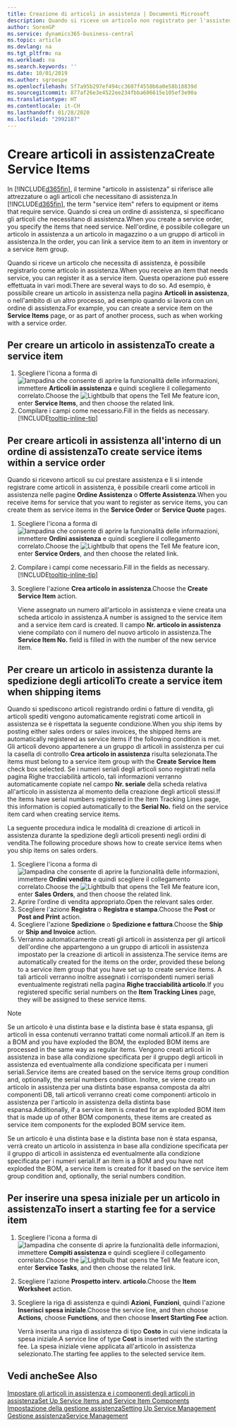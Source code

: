 ```yaml
---
title: Creazione di articoli in assistenza | Documenti Microsoft
description: Quando si riceve un articolo non registrato per l'assistenza è possibile registrarlo come articolo in assistenza.
author: SorenGP
ms.service: dynamics365-business-central
ms.topic: article
ms.devlang: na
ms.tgt_pltfrm: na
ms.workload: na
ms.search.keywords: ''
ms.date: 10/01/2019
ms.author: sgroespe
ms.openlocfilehash: 5f7a95b297ef494cc3607f4550b6a0e58b18839d
ms.sourcegitcommit: 877af26e3e4522ee234fbba606615e105ef3e90a
ms.translationtype: HT
ms.contentlocale: it-CH
ms.lasthandoff: 01/28/2020
ms.locfileid: "2992187"
---
```

# <a name="create-service-items"></a><span data-ttu-id="49c02-103">Creare articoli in assistenza</span><span class="sxs-lookup"><span data-stu-id="49c02-103">Create Service Items</span></span>
<span data-ttu-id="49c02-104">In [!INCLUDE[d365fin](includes/d365fin_md.md)], il termine "articolo in assistenza" si riferisce alle attrezzature o agli articoli che necessitano di assistenza.</span><span class="sxs-lookup"><span data-stu-id="49c02-104">In [!INCLUDE[d365fin](includes/d365fin_md.md)], the term "service item" refers to equipment or items that require service.</span></span> <span data-ttu-id="49c02-105">Quando si crea un ordine di assistenza, si specificano gli articoli che necessitano di assistenza.</span><span class="sxs-lookup"><span data-stu-id="49c02-105">When you create a service order, you specify the items that need service.</span></span> <span data-ttu-id="49c02-106">Nell'ordine, è possibile collegare un articolo in assistenza a un articolo in magazzino o a un gruppo di articoli in assistenza.</span><span class="sxs-lookup"><span data-stu-id="49c02-106">In the order, you can link a service item to an item in inventory or a service item group.</span></span>    

<span data-ttu-id="49c02-107">Quando si riceve un articolo che necessita di assistenza, è possibile registrarlo come articolo in assistenza.</span><span class="sxs-lookup"><span data-stu-id="49c02-107">When you receive an item that needs service, you can register it as a service item.</span></span> <span data-ttu-id="49c02-108">Questa operazione può essere effettuata in vari modi.</span><span class="sxs-lookup"><span data-stu-id="49c02-108">There are several ways to do so.</span></span> <span data-ttu-id="49c02-109">Ad esempio, è possibile creare un articolo in assistenza nella pagina **Articoli in assistenza**, o nell'ambito di un altro processo, ad esempio quando si lavora con un ordine di assistenza.</span><span class="sxs-lookup"><span data-stu-id="49c02-109">For example, you can create a service item on the **Service Items** page, or as part of another process, such as when working with a service order.</span></span>   

## <a name="to-create-a-service-item"></a><span data-ttu-id="49c02-110">Per creare un articolo in assistenza</span><span class="sxs-lookup"><span data-stu-id="49c02-110">To create a service item</span></span>  
1. <span data-ttu-id="49c02-111">Scegliere l'icona a forma di ![lampadina che consente di aprire la funzionalità delle informazioni](media/ui-search/search_small.png "Informazioni sull'operazione che si desidera eseguire"), immettere **Articoli in assistenza** e quindi scegliere il collegamento correlato.</span><span class="sxs-lookup"><span data-stu-id="49c02-111">Choose the ![Lightbulb that opens the Tell Me feature](media/ui-search/search_small.png "Tell me what you want to do") icon, enter **Service Items**, and then choose the related link.</span></span>
2. <span data-ttu-id="49c02-112">Compilare i campi come necessario.</span><span class="sxs-lookup"><span data-stu-id="49c02-112">Fill in the fields as necessary.</span></span> [!INCLUDE[tooltip-inline-tip](includes/tooltip-inline-tip_md.md)]  

## <a name="to-create-service-items-within-a-service-order"></a><span data-ttu-id="49c02-113">Per creare articoli in assistenza all'interno di un ordine di assistenza</span><span class="sxs-lookup"><span data-stu-id="49c02-113">To create service items within a service order</span></span>  
<span data-ttu-id="49c02-114">Quando si ricevono articoli su cui prestare assistenza e li si intende registrare come articoli in assistenza, è possibile crearli come articoli in assistenza nelle pagine **Ordine Assistenza** o **Offerte Assistenza**.</span><span class="sxs-lookup"><span data-stu-id="49c02-114">When you receive items for service that you want to register as service items, you can create them as service items in the **Service Order** or **Service Quote** pages.</span></span>  

1. <span data-ttu-id="49c02-115">Scegliere l'icona a forma di ![lampadina che consente di aprire la funzionalità delle informazioni](media/ui-search/search_small.png "Informazioni sull'operazione che si desidera eseguire"), immettere **Ordini assistenza** e quindi scegliere il collegamento correlato.</span><span class="sxs-lookup"><span data-stu-id="49c02-115">Choose the ![Lightbulb that opens the Tell Me feature](media/ui-search/search_small.png "Tell me what you want to do") icon, enter **Service Orders**, and then choose the related link.</span></span>  
2. <span data-ttu-id="49c02-116">Compilare i campi come necessario.</span><span class="sxs-lookup"><span data-stu-id="49c02-116">Fill in the fields as necessary.</span></span> [!INCLUDE[tooltip-inline-tip](includes/tooltip-inline-tip_md.md)]  
3. <span data-ttu-id="49c02-117">Scegliere l'azione **Crea articolo in assistenza**.</span><span class="sxs-lookup"><span data-stu-id="49c02-117">Choose the **Create Service Item** action.</span></span>  

    <span data-ttu-id="49c02-118">Viene assegnato un numero all'articolo in assistenza e viene creata una scheda articolo in assistenza.</span><span class="sxs-lookup"><span data-stu-id="49c02-118">A number is assigned to the service item and a service item card is created.</span></span> <span data-ttu-id="49c02-119">Il campo **Nr. articolo in assistenza** viene compilato con il numero del nuovo articolo in assistenza.</span><span class="sxs-lookup"><span data-stu-id="49c02-119">The **Service Item No.** field is filled in with the number of the new service item.</span></span>

## <a name="to-create-a-service-item-when-shipping-items"></a><span data-ttu-id="49c02-120">Per creare un articolo in assistenza durante la spedizione degli articoli</span><span class="sxs-lookup"><span data-stu-id="49c02-120">To create a service item when shipping items</span></span>  
<span data-ttu-id="49c02-121">Quando si spediscono articoli registrando ordini o fatture di vendita, gli articoli spediti vengono automaticamente registrati come articoli in assistenza se è rispettata la seguente condizione.</span><span class="sxs-lookup"><span data-stu-id="49c02-121">When you ship items by posting either sales orders or sales invoices, the shipped items are automatically registered as service items if the following condition is met.</span></span> <span data-ttu-id="49c02-122">Gli articoli devono appartenere a un gruppo di articoli in assistenza per cui la casella di controllo **Crea articolo in assistenza** risulta selezionata.</span><span class="sxs-lookup"><span data-stu-id="49c02-122">The items must belong to a service item group with the **Create Service Item** check box selected.</span></span> <span data-ttu-id="49c02-123">Se i numeri seriali degli articoli sono registrati nella pagina Righe tracciabilità articolo, tali informazioni verranno automaticamente copiate nel campo **Nr. seriale** della scheda relativa all'articolo in assistenza al momento della creazione degli articoli stessi.</span><span class="sxs-lookup"><span data-stu-id="49c02-123">If the items have serial numbers registered in the Item Tracking Lines page, this information is copied automatically to the **Serial No.** field on the service item card when creating service items.</span></span>  

<span data-ttu-id="49c02-124">La seguente procedura indica le modalità di creazione di articoli in assistenza durante la spedizione degli articoli presenti negli ordini di vendita.</span><span class="sxs-lookup"><span data-stu-id="49c02-124">The following procedure shows how to create service items when you ship items on sales orders.</span></span>  

1. <span data-ttu-id="49c02-125">Scegliere l'icona a forma di ![lampadina che consente di aprire la funzionalità delle informazioni](media/ui-search/search_small.png "Informazioni sull'operazione che si desidera eseguire"), immettere **Ordini vendita** e quindi scegliere il collegamento correlato.</span><span class="sxs-lookup"><span data-stu-id="49c02-125">Choose the ![Lightbulb that opens the Tell Me feature](media/ui-search/search_small.png "Tell me what you want to do") icon, enter **Sales Orders**, and then choose the related link.</span></span>  
2. <span data-ttu-id="49c02-126">Aprire l'ordine di vendita appropriato.</span><span class="sxs-lookup"><span data-stu-id="49c02-126">Open the relevant sales order.</span></span>  
3. <span data-ttu-id="49c02-127">Scegliere l'azione **Registra** o **Registra e stampa**.</span><span class="sxs-lookup"><span data-stu-id="49c02-127">Choose the **Post** or **Post and Print** action.</span></span>  
4. <span data-ttu-id="49c02-128">Scegliere l'azione **Spedizione** o **Spedizione e fattura**.</span><span class="sxs-lookup"><span data-stu-id="49c02-128">Choose the **Ship** or **Ship and Invoice** action.</span></span>  
5. <span data-ttu-id="49c02-129">Verranno automaticamente creati gli articoli in assistenza per gli articoli dell'ordine che appartengono a un gruppo di articoli in assistenza impostato per la creazione di articoli in assistenza.</span><span class="sxs-lookup"><span data-stu-id="49c02-129">The service items are automatically created for the items on the order, provided these belong to a service item group that you have set up to create service items.</span></span> <span data-ttu-id="49c02-130">A tali articoli verranno inoltre assegnati i corrispondenti numeri seriali eventualmente registrati nella pagina **Righe tracciabilità articolo**.</span><span class="sxs-lookup"><span data-stu-id="49c02-130">If you registered specific serial numbers on the **Item Tracking Lines** page, they will be assigned to these service items.</span></span>  

> [!NOTE]  
>  <span data-ttu-id="49c02-131">Se un articolo è una distinta base e la distinta base è stata espansa, gli articoli in essa contenuti verranno trattati come normali articoli.</span><span class="sxs-lookup"><span data-stu-id="49c02-131">If an item is a BOM and you have exploded the BOM, the exploded BOM items are processed in the same way as regular items.</span></span> <span data-ttu-id="49c02-132">Vengono creati articoli in assistenza in base alla condizione specificata per il gruppo degli articoli in assistenza ed eventualmente alla condizione specificata per i numeri seriali.</span><span class="sxs-lookup"><span data-stu-id="49c02-132">Service items are created based on the service items group condition and, optionally, the serial numbers condition.</span></span> <span data-ttu-id="49c02-133">Inoltre, se viene creato un articolo in assistenza per una distinta base espansa composta da altri componenti DB, tali articoli verranno creati come componenti articolo in assistenza per l'articolo in assistenza della distinta base espansa.</span><span class="sxs-lookup"><span data-stu-id="49c02-133">Additionally, if a service item is created for an exploded BOM item that is made up of other BOM components, these items are created as service item components for the exploded BOM service item.</span></span>  
>   
>  <span data-ttu-id="49c02-134">Se un articolo è una distinta base e la distinta base non è stata espansa, verrà creato un articolo in assistenza in base alla condizione specificata per il gruppo di articoli in assistenza ed eventualmente alla condizione specificata per i numeri seriali.</span><span class="sxs-lookup"><span data-stu-id="49c02-134">If an item is a BOM and you have not exploded the BOM, a service item is created for it based on the service item group condition and, optionally, the serial numbers condition.</span></span>  

## <a name="to-insert-a-starting-fee-for-a-service-item"></a><span data-ttu-id="49c02-135">Per inserire una spesa iniziale per un articolo in assistenza</span><span class="sxs-lookup"><span data-stu-id="49c02-135">To insert a starting fee for a service item</span></span>
1. <span data-ttu-id="49c02-136">Scegliere l'icona a forma di ![lampadina che consente di aprire la funzionalità delle informazioni](media/ui-search/search_small.png "Informazioni sull'operazione che si desidera eseguire"), immettere **Compiti assistenza** e quindi scegliere il collegamento correlato.</span><span class="sxs-lookup"><span data-stu-id="49c02-136">Choose the ![Lightbulb that opens the Tell Me feature](media/ui-search/search_small.png "Tell me what you want to do") icon, enter **Service Tasks**, and then choose the related link.</span></span>
2. <span data-ttu-id="49c02-137">Scegliere l'azione **Prospetto interv. articolo**.</span><span class="sxs-lookup"><span data-stu-id="49c02-137">Choose the **Item Worksheet** action.</span></span>
3. <span data-ttu-id="49c02-138">Scegliere la riga di assistenza e quindi **Azioni**, **Funzioni**, quindi l'azione **Inserisci spesa iniziale**.</span><span class="sxs-lookup"><span data-stu-id="49c02-138">Choose the service line, and then choose **Actions**, choose **Functions**, and then choose **Insert Starting Fee** action.</span></span>  

    <span data-ttu-id="49c02-139">Verrà inserita una riga di assistenza di tipo **Costo** in cui viene indicata la spesa iniziale.</span><span class="sxs-lookup"><span data-stu-id="49c02-139">A service line of type **Cost** is inserted with the starting fee.</span></span> <span data-ttu-id="49c02-140">La spesa iniziale viene applicata all'articolo in assistenza selezionato.</span><span class="sxs-lookup"><span data-stu-id="49c02-140">The starting fee applies to the selected service item.</span></span>

## <a name="see-also"></a><span data-ttu-id="49c02-141">Vedi anche</span><span class="sxs-lookup"><span data-stu-id="49c02-141">See Also</span></span>  
[<span data-ttu-id="49c02-142">Impostare gli articoli in assistenza e i componenti degli articoli in assistenza</span><span class="sxs-lookup"><span data-stu-id="49c02-142">Set Up Service Items and Service Item Components</span></span>](service-how-setup-service-items.md)  
[<span data-ttu-id="49c02-143">Impostazione della gestione assistenza</span><span class="sxs-lookup"><span data-stu-id="49c02-143">Setting Up Service Management</span></span>](service-setup-service.md)  
[<span data-ttu-id="49c02-144">Gestione assistenza</span><span class="sxs-lookup"><span data-stu-id="49c02-144">Service Management</span></span>](service-service.md)  
